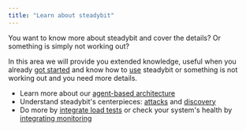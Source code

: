 ```yaml
---
title: "Learn about steadybit"
---
```

You want to know more about steadybit and cover the details? Or something is simply not working out?

In this area we will provide you extended knowledge, useful when you already [got started](getting-started) and know how to [use](use) steadybit or something is
not working out and you need more details.

- Learn more about our [agent-based architecture](install-configure/architecture/10-architecture.md)
- Understand steadybit's centerpieces: [attacks](use/20-attacks) and [discovery](use/30-discovery)
- Do more by [integrate load tests](integrate/20-loadtests) or check your system's health by [integrating monitoring](integrate/30-monitoring)
